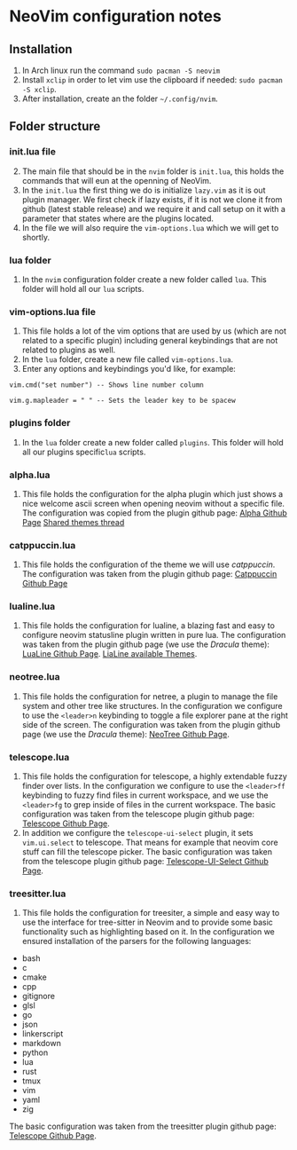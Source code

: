 # NeoVim configuration notes

## Installation
1. In Arch linux run the command `sudo pacman -S neovim`
2. Install `xclip` in order to let vim use the clipboard if needed: `sudo pacman -S xclip`.
2. After installation, create an the folder `~/.config/nvim`.

## Folder structure
### init.lua file
2. The main file that should be in the `nvim` folder is `init.lua`, this holds the commands that will eun at the openning of NeoVim.
3. In the `init.lua` the first thing we do is initialize `lazy.vim` as it is out plugin manager. We first check if lazy exists, if it is not we clone it from github (latest stable release) and we require it and call setup on it with a parameter that states where are the plugins located.
4. In the file we will also require the `vim-options.lua` which we will get to shortly.

### lua folder
1. In the `nvim` configuration folder create a new folder called `lua`. This folder will hold all our `lua` scripts.

### vim-options.lua file
1. This file holds a lot of the vim options that are used by us (which are not related to a specific plugin) including general keybindings that are not related to plugins as well.
2. In the `lua` folder, create a new file called `vim-options.lua`.
3. Enter any options and keybindings you'd like, for example:
```
vim.cmd("set number") -- Shows line number column

vim.g.mapleader = " " -- Sets the leader key to be spacew
```

### plugins folder
1. In the `lua` folder create a new folder called `plugins`. This folder will hold all our plugins specific`lua` scripts.

### alpha.lua
1. This file holds the configuration for the alpha plugin which just shows a nice welcome ascii screen when opening neovim without a specific file.
The configuration was copied from the plugin github page:
[Alpha Github Page](https://github.com/goolord/alpha-nvim)
[Shared themes thread](https://github.com/goolord/alpha-nvim/discussions/16)

### catppuccin.lua
1. This file holds the configuration of the theme we will use *catppuccin*.
The configuration was taken from the plugin github page:
[Catppuccin Github Page](https://github.com/catppuccin/nvim)

### lualine.lua
1. This file holds the configuration for lualine, a blazing fast and easy to configure neovim statusline plugin written in pure lua.
The configuration was taken from the plugin github page (we use the *Dracula* theme):
[LuaLine Github Page](https://github.com/nvim-lualine/lualine.nvim).
[LiaLine available Themes](https://github.com/nvim-lualine/lualine.nvim/blob/master/THEMES.md).

### neotree.lua
1. This file holds the configuration for netree, a plugin to manage the file system and other tree like structures.
In the configuration we configure to use the `<leader>n` keybinding to toggle a file explorer pane at the right side of the screen.
The configuration was taken from the plugin github page (we use the *Dracula* theme):
[NeoTree Github Page](https://github.com/nvim-neo-tree/neo-tree.nvim).

### telescope.lua
1. This file holds the configuration for telescope, a highly extendable fuzzy finder over lists.
In the configuration we configure to use the `<leader>ff` keybinding to fuzzy find files in current workspace, and we use the `<leader>fg` to grep inside of files in the current workspace.
The basic configuration was taken from the telescope plugin github page:
[Telescope Github Page](https://github.com/nvim-telescope/telescope.nvim).
2. In addition we configure the `telescope-ui-select` plugin, it sets `vim.ui.select` to telescope. That means for example that neovim core stuff can fill the telescope picker.
The basic configuration was taken from the telescope plugin github page:
[Telescope-UI-Select Github Page](https://github.com/nvim-telescope/telescope-ui-select.nvim).

### treesitter.lua
1. This file holds the configuration for treesiter, a simple and easy way to use the interface for tree-sitter in Neovim and to provide some basic functionality such as highlighting based on it.
In the configuration we ensured installation of the parsers for the following languages:
- bash
- c
- cmake
- cpp
- gitignore
- glsl
- go
- json
- linkerscript
- markdown
- python
- lua
- rust
- tmux
- vim
- yaml
- zig

The basic configuration was taken from the treesitter plugin github page:
[Telescope Github Page](https://github.com/nvim-treesitter/nvim-treesitter).
